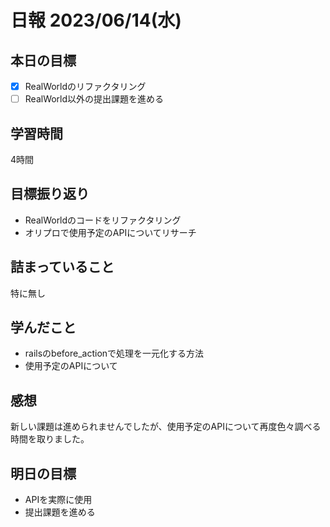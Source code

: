 # 日報 2023/06/14(水)

## 本日の目標
- [x] RealWorldのリファクタリング
- [ ] RealWorld以外の提出課題を進める

## 学習時間
4時間

## 目標振り返り
- RealWorldのコードをリファクタリング
- オリプロで使用予定のAPIについてリサーチ

## 詰まっていること
特に無し

## 学んだこと
- railsのbefore_actionで処理を一元化する方法
- 使用予定のAPIについて

## 感想
新しい課題は進められませんでしたが、使用予定のAPIについて再度色々調べる時間を取りました。

## 明日の目標
- APIを実際に使用
- 提出課題を進める
